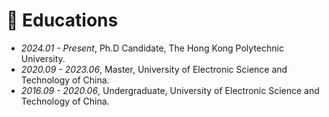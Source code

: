 
# 📖 Educations
- *2024.01 - Present*, Ph.D Candidate, The Hong Kong Polytechnic University.
- *2020.09 - 2023.06*, Master, University of Electronic Science and Technology of China.
- *2016.09 - 2020.06*, Undergraduate, University of Electronic Science and Technology of China.